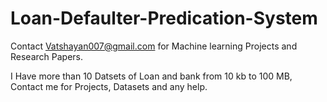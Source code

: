 # Loan-Defaulter-Predication-System


  
 Contact Vatshayan007@gmail.com for Machine learning Projects and Research Papers.
 
 I Have more than 10 Datsets of Loan and bank from 10 kb to 100 MB, Contact me for Projects, Datasets and any help.
